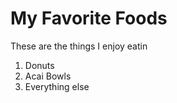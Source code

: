 # My Favorite Foods

These are the things I enjoy eatin

1. Donuts
2. Acai Bowls
3. Everything else
